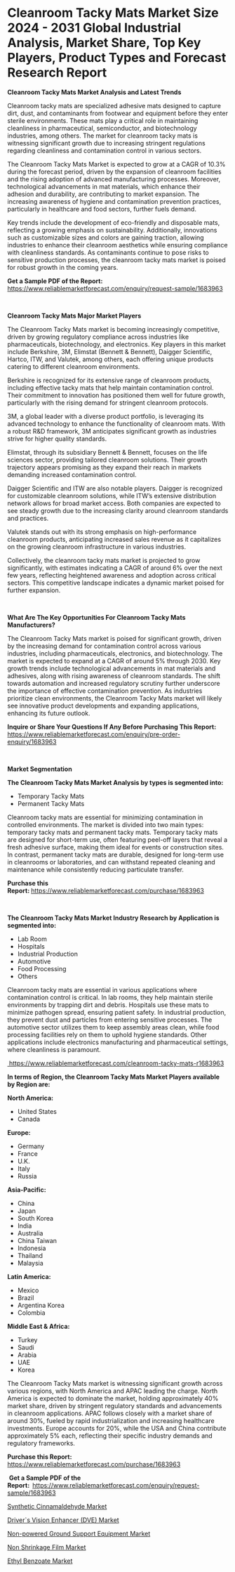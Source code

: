 <p><h1>Cleanroom Tacky Mats Market Size 2024 - 2031 Global Industrial Analysis, Market Share, Top Key Players, Product Types and Forecast Research Report</h1></p><p><strong>Cleanroom Tacky Mats Market Analysis and Latest Trends</strong></p>
<p><p>Cleanroom tacky mats are specialized adhesive mats designed to capture dirt, dust, and contaminants from footwear and equipment before they enter sterile environments. These mats play a critical role in maintaining cleanliness in pharmaceutical, semiconductor, and biotechnology industries, among others. The market for cleanroom tacky mats is witnessing significant growth due to increasing stringent regulations regarding cleanliness and contamination control in various sectors.</p><p>The Cleanroom Tacky Mats Market is expected to grow at a CAGR of 10.3% during the forecast period, driven by the expansion of cleanroom facilities and the rising adoption of advanced manufacturing processes. Moreover, technological advancements in mat materials, which enhance their adhesion and durability, are contributing to market expansion. The increasing awareness of hygiene and contamination prevention practices, particularly in healthcare and food sectors, further fuels demand. </p><p>Key trends include the development of eco-friendly and disposable mats, reflecting a growing emphasis on sustainability. Additionally, innovations such as customizable sizes and colors are gaining traction, allowing industries to enhance their cleanroom aesthetics while ensuring compliance with cleanliness standards. As contaminants continue to pose risks to sensitive production processes, the cleanroom tacky mats market is poised for robust growth in the coming years.</p></p>
<p><strong>Get a Sample PDF of the Report:&nbsp;</strong> <a href="https://www.reliablemarketforecast.com/enquiry/request-sample/1683963?utm_campaign=1134&utm_medium=2&utm_source=Github&utm_content=ia&utm_term=15102024&utm_id=cleanroom-tacky-mats">https://www.reliablemarketforecast.com/enquiry/request-sample/1683963</a></p>
<p>&nbsp;</p>
<p><strong>Cleanroom Tacky Mats Major Market Players</strong></p>
<p><p>The Cleanroom Tacky Mats market is becoming increasingly competitive, driven by growing regulatory compliance across industries like pharmaceuticals, biotechnology, and electronics. Key players in this market include Berkshire, 3M, Elimstat (Bennett & Bennett), Daigger Scientific, Hartco, ITW, and Valutek, among others, each offering unique products catering to different cleanroom environments.</p><p>Berkshire is recognized for its extensive range of cleanroom products, including effective tacky mats that help maintain contamination control. Their commitment to innovation has positioned them well for future growth, particularly with the rising demand for stringent cleanroom protocols.</p><p>3M, a global leader with a diverse product portfolio, is leveraging its advanced technology to enhance the functionality of cleanroom mats. With a robust R&D framework, 3M anticipates significant growth as industries strive for higher quality standards.</p><p>Elimstat, through its subsidiary Bennett & Bennett, focuses on the life sciences sector, providing tailored cleanroom solutions. Their growth trajectory appears promising as they expand their reach in markets demanding increased contamination control.</p><p>Daigger Scientific and ITW are also notable players. Daigger is recognized for customizable cleanroom solutions, while ITW’s extensive distribution network allows for broad market access. Both companies are expected to see steady growth due to the increasing clarity around cleanroom standards and practices.</p><p>Valutek stands out with its strong emphasis on high-performance cleanroom products, anticipating increased sales revenue as it capitalizes on the growing cleanroom infrastructure in various industries.</p><p>Collectively, the cleanroom tacky mats market is projected to grow significantly, with estimates indicating a CAGR of around 6% over the next few years, reflecting heightened awareness and adoption across critical sectors. This competitive landscape indicates a dynamic market poised for further expansion.</p></p>
<p>&nbsp;</p>
<p><strong>What Are The Key Opportunities For Cleanroom Tacky Mats Manufacturers?</strong></p>
<p><p>The Cleanroom Tacky Mats market is poised for significant growth, driven by the increasing demand for contamination control across various industries, including pharmaceuticals, electronics, and biotechnology. The market is expected to expand at a CAGR of around 5% through 2030. Key growth trends include technological advancements in mat materials and adhesives, along with rising awareness of cleanroom standards. The shift towards automation and increased regulatory scrutiny further underscore the importance of effective contamination prevention. As industries prioritize clean environments, the Cleanroom Tacky Mats market will likely see innovative product developments and expanding applications, enhancing its future outlook.</p></p>
<p><strong>Inquire or Share Your Questions If Any Before Purchasing This Report:</strong> <a href="https://www.reliablemarketforecast.com/enquiry/pre-order-enquiry/1683963?utm_campaign=1134&utm_medium=2&utm_source=Github&utm_content=ia&utm_term=15102024&utm_id=cleanroom-tacky-mats">https://www.reliablemarketforecast.com/enquiry/pre-order-enquiry/1683963</a></p>
<p>&nbsp;</p>
<p><strong>Market Segmentation</strong></p>
<p><strong>The Cleanroom Tacky Mats Market Analysis by types is segmented into:</strong></p>
<p><ul><li>Temporary Tacky Mats</li><li>Permanent Tacky Mats</li></ul></p>
<p><p>Cleanroom tacky mats are essential for minimizing contamination in controlled environments. The market is divided into two main types: temporary tacky mats and permanent tacky mats. Temporary tacky mats are designed for short-term use, often featuring peel-off layers that reveal a fresh adhesive surface, making them ideal for events or construction sites. In contrast, permanent tacky mats are durable, designed for long-term use in cleanrooms or laboratories, and can withstand repeated cleaning and maintenance while consistently reducing particulate transfer.</p></p>
<p><strong>Purchase this Report:&nbsp;</strong><a href="https://www.reliablemarketforecast.com/purchase/1683963?utm_campaign=1134&utm_medium=2&utm_source=Github&utm_content=ia&utm_term=15102024&utm_id=cleanroom-tacky-mats">https://www.reliablemarketforecast.com/purchase/1683963</a></p>
<p>&nbsp;</p>
<p><strong>The Cleanroom Tacky Mats Market Industry Research by Application is segmented into:</strong></p>
<p><ul><li>Lab Room</li><li>Hospitals</li><li>Industrial Production</li><li>Automotive</li><li>Food Processing</li><li>Others</li></ul></p>
<p><p>Cleanroom tacky mats are essential in various applications where contamination control is critical. In lab rooms, they help maintain sterile environments by trapping dirt and debris. Hospitals use these mats to minimize pathogen spread, ensuring patient safety. In industrial production, they prevent dust and particles from entering sensitive processes. The automotive sector utilizes them to keep assembly areas clean, while food processing facilities rely on them to uphold hygiene standards. Other applications include electronics manufacturing and pharmaceutical settings, where cleanliness is paramount.</p></p>
<p><a href="https://www.reliablemarketforecast.com/cleanroom-tacky-mats-r1683963?utm_campaign=1134&utm_medium=2&utm_source=Github&utm_content=ia&utm_term=15102024&utm_id=cleanroom-tacky-mats">&nbsp;https://www.reliablemarketforecast.com/cleanroom-tacky-mats-r1683963</a></p>
<p><strong>In terms of Region, the Cleanroom Tacky Mats Market Players available by Region are:</strong></p>
<p>
    <p> <strong> North America: </strong>
        <ul>
            <li>United States</li>
            <li>Canada</li>
        </ul>
        </p> 
    <p> <strong> Europe: </strong>
        <ul>
            <li>Germany</li>
            <li>France</li>
            <li>U.K.</li>
            <li>Italy</li>
            <li>Russia</li>
        </ul>
        </p> 
    <p> <strong> Asia-Pacific: </strong>
        <ul>
            <li>China</li>
            <li>Japan</li>
            <li>South Korea</li>
            <li>India</li>
            <li>Australia</li>
            <li>China Taiwan</li>
            <li>Indonesia</li>
            <li>Thailand</li>
            <li>Malaysia</li>
        </ul>
        </p> 
    <p> <strong> Latin America: </strong>
        <ul>
            <li>Mexico</li>
            <li>Brazil</li>
            <li>Argentina Korea</li>
            <li>Colombia</li>
        </ul>
        </p> 
    <p> <strong> Middle East & Africa: </strong>
        <ul>
            <li>Turkey</li>
            <li>Saudi</li>
            <li>Arabia</li>
            <li>UAE</li>
            <li>Korea</li>
        </ul>
    </p>
    </p>
<p><p>The Cleanroom Tacky Mats market is witnessing significant growth across various regions, with North America and APAC leading the charge. North America is expected to dominate the market, holding approximately 40% market share, driven by stringent regulatory standards and advancements in cleanroom applications. APAC follows closely with a market share of around 30%, fueled by rapid industrialization and increasing healthcare investments. Europe accounts for 20%, while the USA and China contribute approximately 5% each, reflecting their specific industry demands and regulatory frameworks.</p></p>
<p><strong>Purchase this Report: </strong><a href="https://www.reliablemarketforecast.com/purchase/1683963?utm_campaign=1134&utm_medium=2&utm_source=Github&utm_content=ia&utm_term=15102024&utm_id=cleanroom-tacky-mats">https://www.reliablemarketforecast.com/purchase/1683963</a></p>
<p>&nbsp;<strong>Get a Sample PDF of the Report:&nbsp;&nbsp;</strong><a href="https://www.reliablemarketforecast.com/enquiry/request-sample/1683963?utm_campaign=1134&utm_medium=2&utm_source=Github&utm_content=ia&utm_term=15102024&utm_id=cleanroom-tacky-mats">https://www.reliablemarketforecast.com/enquiry/request-sample/1683963</a></p>
<p><strong></strong></p>
<p><p><a href="https://github.com/janelbaub6/Market-Research-Report-List-1/blob/main/synthetic-cinnamaldehyde-market.md?utm_campaign=1134&utm_medium=2&utm_source=Github&utm_content=ia&utm_term=15102024&utm_id=cleanroom-tacky-mats">Synthetic Cinnamaldehyde Market</a></p><p><a href="https://www.linkedin.com/pulse/drivers-vision-enhancer-dve-market-analysis-report-global-9zyff?trk=public_post_embed_feed-article-content&utm_campaign=1134&utm_medium=2&utm_source=Github&utm_content=ia&utm_term=15102024&utm_id=cleanroom-tacky-mats">Driver`s Vision Enhancer (DVE) Market</a></p><p><a href="https://www.linkedin.com/pulse/non-powered-ground-support-equipment-momentum-charting-76-z5rvf?trk=public_post_embed_feed-article-content&utm_campaign=1134&utm_medium=2&utm_source=Github&utm_content=ia&utm_term=15102024&utm_id=cleanroom-tacky-mats">Non-powered Ground Support Equipment Market</a></p><p><a href="https://www.linkedin.com/pulse/non-shrinkage-film-market-size-type-peldpeothers-product-industrialpharmaceutical-cfeef?trk=public_post_embed_feed-article-content&utm_campaign=1134&utm_medium=2&utm_source=Github&utm_content=ia&utm_term=15102024&utm_id=cleanroom-tacky-mats">Non Shrinkage Film Market</a></p><p><a href="https://github.com/maegansw4/Market-Research-Report-List-1/blob/main/ethyl-benzoate-market.md?utm_campaign=1134&utm_medium=2&utm_source=Github&utm_content=ia&utm_term=15102024&utm_id=cleanroom-tacky-mats">Ethyl Benzoate Market</a></p></p>